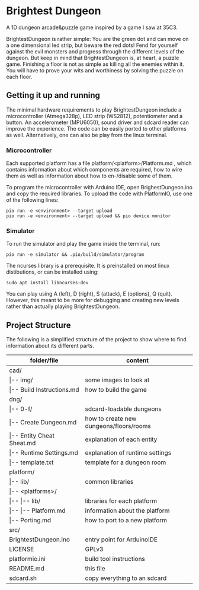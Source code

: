 # Brightest Dungeon

A 1D dungeon arcade&puzzle game inspired by a game I saw at 35C3.

BrightestDungeon is rather simple: You are the green dot and can move on a one dimensional led strip, but beware the red dots!
Fend for yourself against the evil monsters and progress through the different levels of the dungeon.
But keep in mind that BrightestDungeon is, at heart, a puzzle game.
Finishing a floor is not as simple as killing all the enemies within it.
You will have to prove your wits and worthiness by solving the puzzle on each floor.

## Getting it up and running

The minimal hardware requirements to play BrightestDungeon include a microcontroller (Atmega328p), LED strip (WS2812), potentiometer and a button.
An accelerometer (MPU6050), sound driver and sdcard reader can improve the experience.
The code can be easily ported to other platforms as well.
Alternatively, one can also be play from the linux terminal.

### Microcontroller

Each supported platform has a file platform/\<platform\>/Platform.md , which contains information about which components are
required, how to wire them as well as information about how to en-/disable some of them.

To program the microcontroller with Arduino IDE, open BrighestDungeon.ino and copy the required libraries.
To upload the code with PlatformIO, use one of the following lines:

```
pio run -e <environment> --target upload
pio run -e <environment> --target upload && pio device monitor
```

### Simulator

To run the simulator and play the game inside the terminal, run:

```
pio run -e simulator && .pio/build/simulator/program
```

The ncurses library is a prerequisite.
It is preinstalled on most linux distibutions, or can be installed using:

```
sudo apt install libncurses-dev
```

You can play using A (left), D (right), S (attack), E (options), Q (quit).
However, this meant to be more for debugging and creating new levels rather than actually playing BrightestDungeon.

## Project Structure

The following is a simplified structure of the project to show where to find information about its different parts.

folder/file                  | content
-----------------------------|-------------
cad/                         |
\|-- img/                    | some images to look at
\|-- Build Instructions.md   | how to build the game
dng/                         |
\|-- 0-f/                    | sdcard-loadable dungeons
\|-- Create Dungeon.md       | how to create new dungeons/floors/rooms
\|-- Entity Cheat Sheat.md   | explanation of each entity
\|-- Runtime Settings.md     | explanation of runtime settings
\|-- template.txt            | template for a dungeon room
platform/                    |
\|-- lib/                    | common libraries
\|-- \<platforms\>/          | 
\|-- \|-- lib/               | libraries for each platform
\|-- \|-- Platform.md        | information about the platform
\|-- Porting.md              | how to port to a new platform
src/                         | 
BrightestDungeon.ino         | entry point for ArduinoIDE
LICENSE                      | GPLv3
platformio.ini               | build tool instructions
README.md                    | this file
sdcard.sh                    | copy everything to an sdcard
